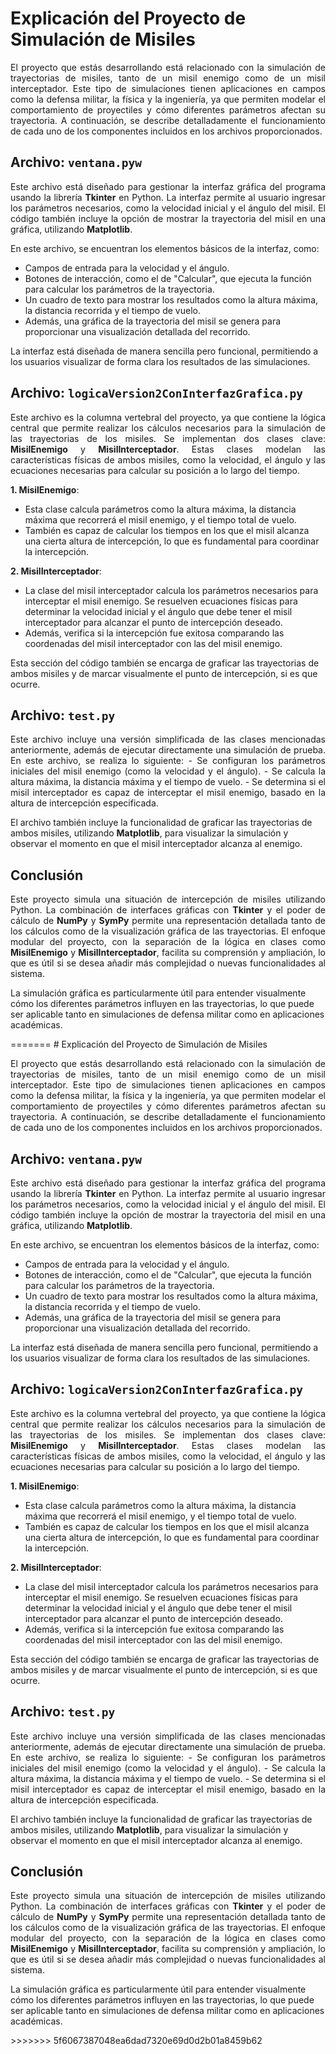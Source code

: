 
# Explicación del Proyecto de Simulación de Misiles

<p align="justify">
El proyecto que estás desarrollando está relacionado con la simulación de trayectorias de misiles, tanto de un misil enemigo como de un misil interceptador. Este tipo de simulaciones tienen aplicaciones en campos como la defensa militar, la física y la ingeniería, ya que permiten modelar el comportamiento de proyectiles y cómo diferentes parámetros afectan su trayectoria. A continuación, se describe detalladamente el funcionamiento de cada uno de los componentes incluidos en los archivos proporcionados.
</p>

## Archivo: `ventana.pyw`

<p align="justify">
Este archivo está diseñado para gestionar la interfaz gráfica del programa usando la librería <strong>Tkinter</strong> en Python. La interfaz permite al usuario ingresar los parámetros necesarios, como la velocidad inicial y el ángulo del misil. El código también incluye la opción de mostrar la trayectoria del misil en una gráfica, utilizando <strong>Matplotlib</strong>.

En este archivo, se encuentran los elementos básicos de la interfaz, como:
- Campos de entrada para la velocidad y el ángulo.
- Botones de interacción, como el de "Calcular", que ejecuta la función para calcular los parámetros de la trayectoria.
- Un cuadro de texto para mostrar los resultados como la altura máxima, la distancia recorrida y el tiempo de vuelo.
- Además, una gráfica de la trayectoria del misil se genera para proporcionar una visualización detallada del recorrido.

La interfaz está diseñada de manera sencilla pero funcional, permitiendo a los usuarios visualizar de forma clara los resultados de las simulaciones.
</p>

## Archivo: `logicaVersion2ConInterfazGrafica.py`

<p align="justify">
Este archivo es la columna vertebral del proyecto, ya que contiene la lógica central que permite realizar los cálculos necesarios para la simulación de las trayectorias de los misiles. Se implementan dos clases clave: <strong>MisilEnemigo</strong> y <strong>MisilInterceptador</strong>. Estas clases modelan las características físicas de ambos misiles, como la velocidad, el ángulo y las ecuaciones necesarias para calcular su posición a lo largo del tiempo.

<strong>1. MisilEnemigo</strong>:
   - Esta clase calcula parámetros como la altura máxima, la distancia máxima que recorrerá el misil enemigo, y el tiempo total de vuelo. 
   - También es capaz de calcular los tiempos en los que el misil alcanza una cierta altura de intercepción, lo que es fundamental para coordinar la intercepción.

<strong>2. MisilInterceptador</strong>:
   - La clase del misil interceptador calcula los parámetros necesarios para interceptar el misil enemigo. Se resuelven ecuaciones físicas para determinar la velocidad inicial y el ángulo que debe tener el misil interceptador para alcanzar el punto de intercepción deseado.
   - Además, verifica si la intercepción fue exitosa comparando las coordenadas del misil interceptador con las del misil enemigo.

Esta sección del código también se encarga de graficar las trayectorias de ambos misiles y de marcar visualmente el punto de intercepción, si es que ocurre.
</p>

## Archivo: `test.py`

<p align="justify">
Este archivo incluye una versión simplificada de las clases mencionadas anteriormente, además de ejecutar directamente una simulación de prueba. En este archivo, se realiza lo siguiente:
- Se configuran los parámetros iniciales del misil enemigo (como la velocidad y el ángulo).
- Se calcula la altura máxima, la distancia máxima y el tiempo de vuelo.
- Se determina si el misil interceptador es capaz de interceptar el misil enemigo, basado en la altura de intercepción especificada.

El archivo también incluye la funcionalidad de graficar las trayectorias de ambos misiles, utilizando <strong>Matplotlib</strong>, para visualizar la simulación y observar el momento en que el misil interceptador alcanza al enemigo.
</p>

## Conclusión

<p align="justify">
Este proyecto simula una situación de intercepción de misiles utilizando Python. La combinación de interfaces gráficas con <strong>Tkinter</strong> y el poder de cálculo de <strong>NumPy</strong> y <strong>SymPy</strong> permite una representación detallada tanto de los cálculos como de la visualización gráfica de las trayectorias. El enfoque modular del proyecto, con la separación de la lógica en clases como <strong>MisilEnemigo</strong> y <strong>MisilInterceptador</strong>, facilita su comprensión y ampliación, lo que es útil si se desea añadir más complejidad o nuevas funcionalidades al sistema.

La simulación gráfica es particularmente útil para entender visualmente cómo los diferentes parámetros influyen en las trayectorias, lo que puede ser aplicable tanto en simulaciones de defensa militar como en aplicaciones académicas.
</p>
=======
# Explicación del Proyecto de Simulación de Misiles

<p align="justify">
El proyecto que estás desarrollando está relacionado con la simulación de trayectorias de misiles, tanto de un misil enemigo como de un misil interceptador. Este tipo de simulaciones tienen aplicaciones en campos como la defensa militar, la física y la ingeniería, ya que permiten modelar el comportamiento de proyectiles y cómo diferentes parámetros afectan su trayectoria. A continuación, se describe detalladamente el funcionamiento de cada uno de los componentes incluidos en los archivos proporcionados.
</p>

## Archivo: `ventana.pyw`

<p align="justify">
Este archivo está diseñado para gestionar la interfaz gráfica del programa usando la librería <strong>Tkinter</strong> en Python. La interfaz permite al usuario ingresar los parámetros necesarios, como la velocidad inicial y el ángulo del misil. El código también incluye la opción de mostrar la trayectoria del misil en una gráfica, utilizando <strong>Matplotlib</strong>.

En este archivo, se encuentran los elementos básicos de la interfaz, como:
- Campos de entrada para la velocidad y el ángulo.
- Botones de interacción, como el de "Calcular", que ejecuta la función para calcular los parámetros de la trayectoria.
- Un cuadro de texto para mostrar los resultados como la altura máxima, la distancia recorrida y el tiempo de vuelo.
- Además, una gráfica de la trayectoria del misil se genera para proporcionar una visualización detallada del recorrido.

La interfaz está diseñada de manera sencilla pero funcional, permitiendo a los usuarios visualizar de forma clara los resultados de las simulaciones.
</p>

## Archivo: `logicaVersion2ConInterfazGrafica.py`

<p align="justify">
Este archivo es la columna vertebral del proyecto, ya que contiene la lógica central que permite realizar los cálculos necesarios para la simulación de las trayectorias de los misiles. Se implementan dos clases clave: <strong>MisilEnemigo</strong> y <strong>MisilInterceptador</strong>. Estas clases modelan las características físicas de ambos misiles, como la velocidad, el ángulo y las ecuaciones necesarias para calcular su posición a lo largo del tiempo.

<strong>1. MisilEnemigo</strong>:
   - Esta clase calcula parámetros como la altura máxima, la distancia máxima que recorrerá el misil enemigo, y el tiempo total de vuelo. 
   - También es capaz de calcular los tiempos en los que el misil alcanza una cierta altura de intercepción, lo que es fundamental para coordinar la intercepción.

<strong>2. MisilInterceptador</strong>:
   - La clase del misil interceptador calcula los parámetros necesarios para interceptar el misil enemigo. Se resuelven ecuaciones físicas para determinar la velocidad inicial y el ángulo que debe tener el misil interceptador para alcanzar el punto de intercepción deseado.
   - Además, verifica si la intercepción fue exitosa comparando las coordenadas del misil interceptador con las del misil enemigo.

Esta sección del código también se encarga de graficar las trayectorias de ambos misiles y de marcar visualmente el punto de intercepción, si es que ocurre.
</p>

## Archivo: `test.py`

<p align="justify">
Este archivo incluye una versión simplificada de las clases mencionadas anteriormente, además de ejecutar directamente una simulación de prueba. En este archivo, se realiza lo siguiente:
- Se configuran los parámetros iniciales del misil enemigo (como la velocidad y el ángulo).
- Se calcula la altura máxima, la distancia máxima y el tiempo de vuelo.
- Se determina si el misil interceptador es capaz de interceptar el misil enemigo, basado en la altura de intercepción especificada.

El archivo también incluye la funcionalidad de graficar las trayectorias de ambos misiles, utilizando <strong>Matplotlib</strong>, para visualizar la simulación y observar el momento en que el misil interceptador alcanza al enemigo.
</p>

## Conclusión

<p align="justify">
Este proyecto simula una situación de intercepción de misiles utilizando Python. La combinación de interfaces gráficas con <strong>Tkinter</strong> y el poder de cálculo de <strong>NumPy</strong> y <strong>SymPy</strong> permite una representación detallada tanto de los cálculos como de la visualización gráfica de las trayectorias. El enfoque modular del proyecto, con la separación de la lógica en clases como <strong>MisilEnemigo</strong> y <strong>MisilInterceptador</strong>, facilita su comprensión y ampliación, lo que es útil si se desea añadir más complejidad o nuevas funcionalidades al sistema.

La simulación gráfica es particularmente útil para entender visualmente cómo los diferentes parámetros influyen en las trayectorias, lo que puede ser aplicable tanto en simulaciones de defensa militar como en aplicaciones académicas.
</p>
>>>>>>> 5f6067387048ea6dad7320e69d0d2b01a8459b62
